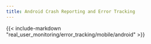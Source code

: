 ```yaml
---
title: Android Crash Reporting and Error Tracking
---
```


{{< include-markdown "real_user_monitoring/error_tracking/mobile/android" >}}
